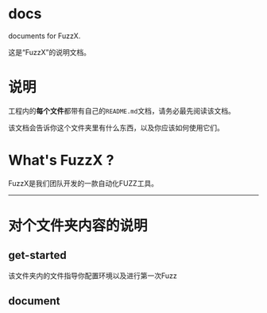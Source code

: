 # docs

documents for FuzzX.      
  

这是“FuzzX”的说明文档。

# 说明

工程内的**每个文件**都带有自己的`README.md`文档，请务必最先阅读该文档。  

该文档会告诉你这个文件夹里有什么东西，以及你应该如何使用它们。


# What's FuzzX ?

FuzzX是我们团队开发的一款自动化FUZZ工具。


---
# 对个文件夹内容的说明

## get-started

该文件夹内的文件指导你配置环境以及进行第一次Fuzz

## document



